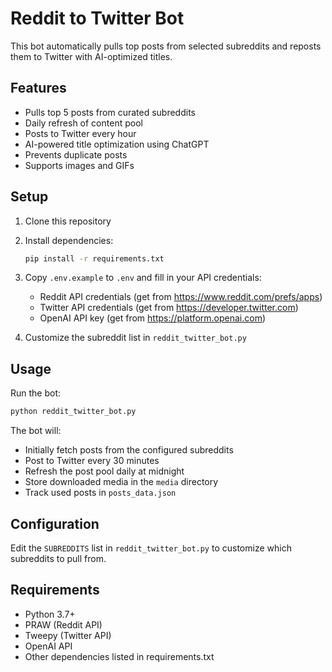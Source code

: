 # Reddit to Twitter Bot

This bot automatically pulls top posts from selected subreddits and reposts them to Twitter with AI-optimized titles.

## Features

- Pulls top 5 posts from curated subreddits
- Daily refresh of content pool
- Posts to Twitter every hour
- AI-powered title optimization using ChatGPT
- Prevents duplicate posts
- Supports images and GIFs

## Setup

1. Clone this repository
2. Install dependencies:
   ```bash
   pip install -r requirements.txt
   ```
3. Copy `.env.example` to `.env` and fill in your API credentials:
   - Reddit API credentials (get from https://www.reddit.com/prefs/apps)
   - Twitter API credentials (get from https://developer.twitter.com)
   - OpenAI API key (get from https://platform.openai.com)

4. Customize the subreddit list in `reddit_twitter_bot.py`

## Usage

Run the bot:
```bash
python reddit_twitter_bot.py
```

The bot will:
- Initially fetch posts from the configured subreddits
- Post to Twitter every 30 minutes
- Refresh the post pool daily at midnight
- Store downloaded media in the `media` directory
- Track used posts in `posts_data.json`

## Configuration

Edit the `SUBREDDITS` list in `reddit_twitter_bot.py` to customize which subreddits to pull from.

## Requirements

- Python 3.7+
- PRAW (Reddit API)
- Tweepy (Twitter API)
- OpenAI API
- Other dependencies listed in requirements.txt
